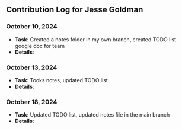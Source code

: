 ## Contribution Log for Jesse Goldman

### October 10, 2024
  - **Task**: Created a notes folder in my own branch, created TODO list google doc for team 
  - **Details**: 

### October 13, 2024
  - **Task**: Tooks notes, updated TODO list 
  - **Details**:

### October 18, 2024
  - **Task**: Updated TODO list, updated notes file in the main branch
  - **Details**: 
